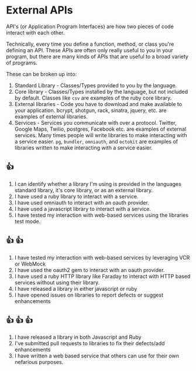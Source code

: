 # External APIs
API's (or Application Program Interfaces) are how two pieces of code interact
with each other.

Technically, every time you define a function, method, or class you're defining
an API. These APIs are often only really useful to you in your program, but
there are many kinds of APIs that are useful to a broad variety of programs.

These can be broken up into:

1. Standard Library - Classes/Types provided to you by the language.
2. Core library - Classes/Types installed by the language, but not included by
   default. Classes like `csv` are examples of the ruby core library.
3. External libraries - Code you have to download and make available to your
   application. bcrypt, shotgun, rack, sinatra, jquery, etc. are examples of
   external libraries.
4. Services - Services you communicate with over a protocol. Twitter, Google
   Maps, Twilio, postgres, Facebook etc. are examples of external services. Many
   times people will write libraries to make interacting with a service easier.
   `pg`, `bundler`, `omniauth`, and `octokit` are examples of libraries written
   to make interacting with a service easier.

## :+1:
1. I can identify whether a library I'm using is provided in the languages
   standard library, it's core library, or as an external library.
1. I have used a ruby library to interact with a service.
1. I have used omniauth to interact with an oauth provider.
1. I have used a javascript library to interact with a service.
1. I have tested my interaction with web-based services using the libraries test
   mode.

## :+1: :+1:
1. I have tested my interaction with web-based services by leveraging VCR or
   WebMock
1. I have used the oauth2 gem to interact with an oauth provider.
1. I have used a ruby HTTP library like Faraday to interact with HTTP based
   services without using their library.
1. I have released a library in either javascript or ruby
1. I have opened issues on libraries to report defects or suggest enhancements

## :+1: :+1: :+1:
1. I have released a library in both Javascript and Ruby
1. I've submitted pull requests to libraries to fix their defects/add
   enhancements
1. I have written a web based service that others can use for their own
   nefarious purposes.
